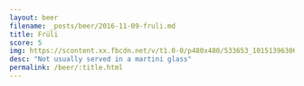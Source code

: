 ```yaml
---
layout: beer
filename: _posts/beer/2016-11-09-fruli.md
title: Früli
score: 5
img: https://scontent.xx.fbcdn.net/v/t1.0-0/p480x480/533653_10151396306263745_1857811158_n.jpg?oh=ccf6ab154850938169b1eb11c3ed9ca6&oe=59215D0D
desc: "Not usually served in a martini glass"
permalink: /beer/:title.html
---
```


